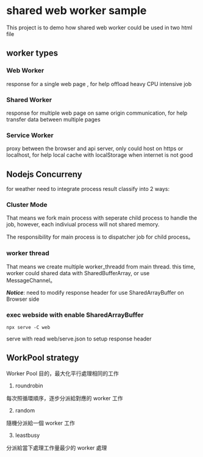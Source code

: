 # shared web worker sample

This project is to demo how shared web worker could be used in two html file

## worker types

### Web Worker

response for a single web page , for help offload  heavy CPU intensive job

### Shared Worker

response for multiple web page on same origin communication, for help transfer data between multiple pages

### Service Worker

proxy between the browser and api server, only could host on https or localhost, for help local cache with localStorage when internet is not good


## Nodejs Concurreny

for weather  need to integrate process result classify into 2 ways:

### Cluster Mode

That means we fork main process with seperate child process to handle the job, however, each indiviual process will not shared memory.

The responsibility for main process is to dispatcher job for child process。

### worker thread

That means we create multiple worker_threadd from main thread. this time, worker could shared data with SharedBufferArray, or use MessageChannel。

***Notice***: need to modify response header for use SharedArrayBuffer on Browser side

### exec webside with enable SharedArrayBuffer

```shell
npx serve -C web
```
serve with read web/serve.json to setup response header

## WorkPool strategy

Worker Pool 目的，最大化平行處理相同的工作
1. roundrobin

每次照循環順序，逐步分派給對應的 worker 工作

2. random

隨機分派給一個 worker 工作

3. leastbusy

分派給當下處理工作量最少的 worker 處理